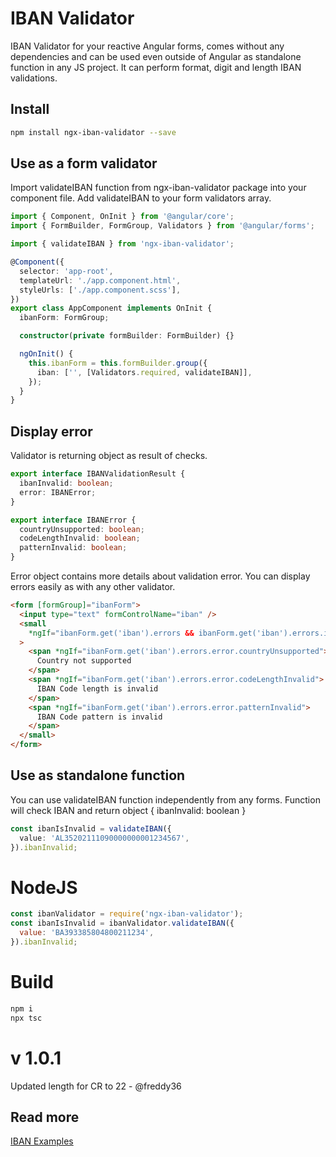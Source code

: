 # IBAN Validator

IBAN Validator for your reactive Angular forms, comes without any dependencies and can be used even outside of Angular as standalone function in any JS project. It can perform format, digit and length IBAN validations.

## Install

```bash
npm install ngx-iban-validator --save
```

## Use as a form validator

Import validateIBAN function from ngx-iban-validator package into your component file. Add validateIBAN to your form validators array.

```typescript
import { Component, OnInit } from '@angular/core';
import { FormBuilder, FormGroup, Validators } from '@angular/forms';

import { validateIBAN } from 'ngx-iban-validator';

@Component({
  selector: 'app-root',
  templateUrl: './app.component.html',
  styleUrls: ['./app.component.scss'],
})
export class AppComponent implements OnInit {
  ibanForm: FormGroup;

  constructor(private formBuilder: FormBuilder) {}

  ngOnInit() {
    this.ibanForm = this.formBuilder.group({
      iban: ['', [Validators.required, validateIBAN]],
    });
  }
}
```

## Display error

Validator is returning object as result of checks.

```typescript
export interface IBANValidationResult {
  ibanInvalid: boolean;
  error: IBANError;
}

export interface IBANError {
  countryUnsupported: boolean;
  codeLengthInvalid: boolean;
  patternInvalid: boolean;
}
```

Error object contains more details about validation error. You can display errors easily as with any other validator.

```html
<form [formGroup]="ibanForm">
  <input type="text" formControlName="iban" />
  <small
    *ngIf="ibanForm.get('iban').errors && ibanForm.get('iban').errors.ibanInvalid"
  >
    <span *ngIf="ibanForm.get('iban').errors.error.countryUnsupported">
      Country not supported
    </span>
    <span *ngIf="ibanForm.get('iban').errors.error.codeLengthInvalid">
      IBAN Code length is invalid
    </span>
    <span *ngIf="ibanForm.get('iban').errors.error.patternInvalid">
      IBAN Code pattern is invalid
    </span>
  </small>
</form>
```

## Use as standalone function

You can use validateIBAN function independently from any forms. Function will check IBAN and return object { ibanInvalid: boolean }

```typescript
const ibanIsInvalid = validateIBAN({
  value: 'AL35202111090000000001234567',
}).ibanInvalid;
```

# NodeJS

```javascript
const ibanValidator = require('ngx-iban-validator');
const ibanIsInvalid = ibanValidator.validateIBAN({
  value: 'BA393385804800211234',
}).ibanInvalid;
```

# Build

```bash
npm i
npx tsc
```

# v 1.0.1

Updated length for CR to 22 - @freddy36

## Read more

[IBAN Examples](https://www.iban.com/structure)
